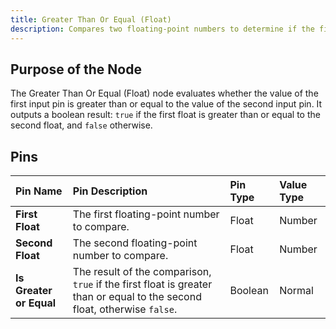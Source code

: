 ```yaml
---
title: Greater Than Or Equal (Float)
description: Compares two floating-point numbers to determine if the first one is greater than or equal to the second one.
---
```


## Purpose of the Node
The Greater Than Or Equal (Float) node evaluates whether the value of the first input pin is greater than or equal to the value of the second input pin. It outputs a boolean result: `true` if the first float is greater than or equal to the second float, and `false` otherwise.

## Pins
| Pin Name        | Pin Description                                         | Pin Type | Value Type |
|:----------------|:----------------------------------------------------------|:---------|:-----------|
| **First Float** | The first floating-point number to compare.            | Float    | Number     |
| **Second Float**| The second floating-point number to compare.           | Float    | Number     |
| **Is Greater or Equal** | The result of the comparison, `true` if the first float is greater than or equal to the second float, otherwise `false`. | Boolean  | Normal     |